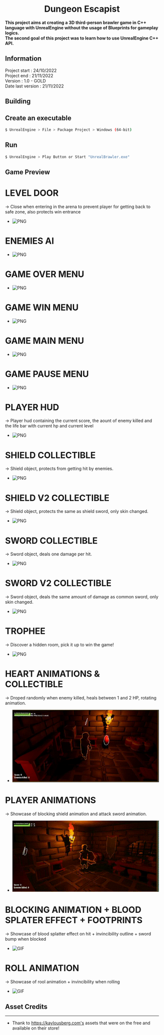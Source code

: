 <div align="center">

# Dungeon Escapist
</div>

**This project aims at creating a 3D third-person brawler game in C++ language with UnrealEngine without the usage of Blueprints for gameplay logics.**<br/>
**The second goal of this project was to learn how to use UnrealEngine C++ API.**

## Information
Project start : 24/10/2022 <br>
Project end : 21/11/2022 <br>
Version : 1.0 - GOLD <br>
Date last version : 21/11/2022

## Building
## Create an executable
```sh
$ UnrealEngine > File > Package Project > Windows (64-bit)
```
## Run
```sh
$ UnrealEngine > Play Button or Start "UnrealBrawler.exe"
```
## Game Preview
# LEVEL DOOR
-> Close when entering in the arena to prevent player for getting back to safe zone, also protects win entrance
- ![PNG](./Showcase/DoorSystem.png)
# ENEMIES AI
- ![PNG](./Showcase/Enemies.png)

# GAME OVER MENU
- ![PNG](./Showcase/GameOver.png)
# GAME WIN MENU
- ![PNG](./Showcase/GameWin.png)
# GAME MAIN MENU
- ![PNG](./Showcase/MainMenu.png)
# GAME PAUSE MENU
- ![PNG](./Showcase/GamePause.png)

# PLAYER HUD
-> Player hud containing the current score, the aount of enemy killed and the life bar with current hp and current level
- ![PNG](./Showcase/PlayerHUD.png)

# SHIELD COLLECTIBLE
-> Shield object, protects from getting hit by enemies.
- ![PNG](./Showcase/ShieldStool.png)

# SHIELD V2 COLLECTIBLE
-> Shield object, protects the same  as shield sword, only skin changed.
- ![PNG](./Showcase/ShieldStoolV2.png)

# SWORD COLLECTIBLE
-> Sword object, deals one damage per hit.
- ![PNG](./Showcase/SwordStool.png)

# SWORD V2 COLLECTIBLE
-> Sword object, deals the same amount of damage as common sword, only skin changed.
- ![PNG](./Showcase/SwordStoolV2.png)

# TROPHEE
-> Discover a hidden room, pick it up to win the game!
- ![PNG](./Showcase/Trophee.png)

# HEART ANIMATIONS & COLLECTIBLE
-> Droped randomly when enemy killed, heals between 1 and 2 HP, rotating animation.
- ![GIF](./Showcase/HeartAnimation.gif)

# PLAYER ANIMATIONS
-> Showcase of blocking shield animation and attack sword animation.
- ![GIF](./Showcase/Animations.gif)

# BLOCKING ANIMATION + BLOOD SPLATER EFFECT + FOOTPRINTS
-> Showcase of blood splatter effect on hit + invincibility outline + sword bump when blocked
- ![GIF](./Showcase/BlockingAnimation.gif)

# ROLL ANIMATION
-> Showcase of rool animation + invincibility when rolling
- ![GIF](./Showcase/RollAnimation.gif)

## Asset Credits
---------------
- Thank to https://kaylousberg.com's assets that were on the free and available on their store!